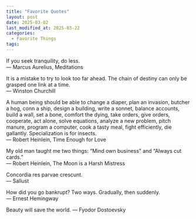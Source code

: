 ```yaml
---
title: "Favorite Quotes"
layout: post
date: 2025-03-02
last_modified_at: 2025-03-22
categories:
  - Favorite Things
tags:
---
```


If you seek tranquility, do less.  
— Marcus Aurelius, Meditations

It is a mistake to try to look too far ahead. The chain of destiny can only be grasped one link at a time.  
— Winston Churchill

A human being should be able to change a diaper, plan an invasion, butcher a hog, conn a ship, design a building, write a sonnet, balance accounts, build a wall, set a bone, comfort the dying, take orders, give orders, cooperate, act alone, solve equations, analyze a new problem, pitch manure, program a computer, cook a tasty meal, fight efficiently, die gallantly. Specialization is for insects.  
— Robert Heinlein, Time Enough for Love

My old man taught me two things: “Mind own business” and “Always cut cards.”  
— Robert Heinlein, The Moon is a Harsh Mistress

Concordia res parvae crescunt.  
— Sallust

How did you go bankrupt?
Two ways. Gradually, then suddenly.  
— Ernest Hemingway  

Beauty will save the world.
— Fyodor Dostoevsky  
